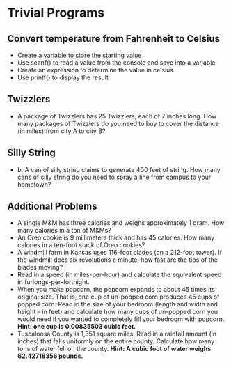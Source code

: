 # Trivial Programs

## Convert temperature from Fahrenheit to Celsius
- Create a variable to store the starting value 
- Use scanf() to read a value from the console and save into a variable
- Create an expression to determine the value in celsius
- Use printf() to display the result

## Twizzlers
- A package of Twizzlers has 25 Twizzlers, each of 7 inches long. How many packages of Twizzlers do you need to buy to cover the distance (in miles) from city A to city B?

## Silly String
- b.	A can of silly string claims to generate 400 feet of string.  How many cans of silly string do you need to spray a line from campus to your hometown?

## Additional Problems
- A single M&M has three calories and weighs approximately 1 gram.  How many calories in a ton of M&Ms?
- An Oreo cookie is 9 millimeters thick and has 45 calories.  How many calories in a ten-foot stack of Oreo cookies?
- A windmill farm in Kansas uses 116-foot blades (on a 212-foot tower).  If the windmill does six revolutions a minute, how fast are the tips of the blades moving?
- Read in a speed (in miles-per-hour) and calculate the equivalent speed in furlongs-per-fortnight.
- When you make popcorn, the popcorn expands to about 45 times its original size.  That is, one cup of un-popped corn produces 45 cups of popped corn.  Read in the size of your bedroom (length and width and height – in feet) and calculate how many cups of un-popped corn you would need if you wanted to completely fill your bedroom with popcorn.
    **Hint: one cup is 0.00835503 cubic feet.**
- Tuscaloosa County is 1,351 square miles.  Read in a rainfall amount (in inches) that falls uniformly on the entire county.  Calculate how many tons of water fell on the county.
    **Hint:  A cubic foot of water weighs 62.42718356 pounds.**
